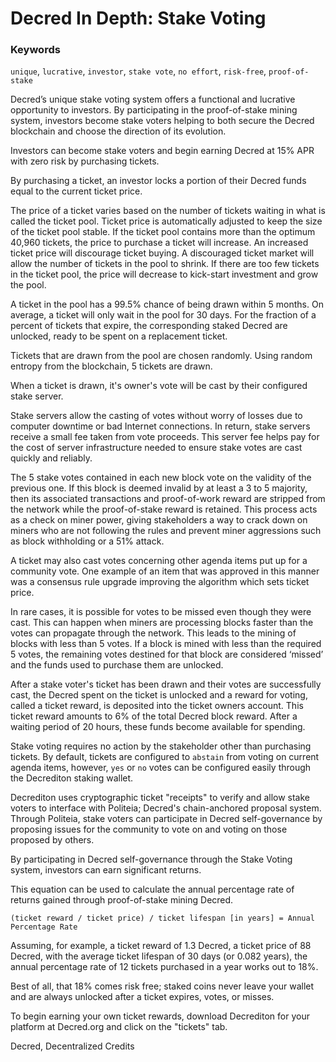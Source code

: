 # Decred In Depth: Stake Voting

### Keywords
`unique`, `lucrative`, `investor`, `stake vote`, `no effort`, `risk-free`, `proof-of-stake`

Decred’s unique stake voting system offers a functional and lucrative opportunity to investors. By participating in the proof-of-stake mining system, investors become stake voters helping to both secure the Decred blockchain and choose the direction of its evolution.

Investors can become stake voters and begin earning Decred at 15% APR with zero risk by purchasing tickets.

By purchasing a ticket, an investor locks a portion of their Decred funds equal to the current ticket price.

The price of a ticket varies based on the number of tickets waiting in what is called the ticket pool. Ticket price is automatically adjusted to keep the size of the ticket pool stable. If the ticket pool contains more than the optimum 40,960 tickets, the price to purchase a ticket will increase. An increased ticket price will discourage ticket buying. A discouraged ticket market will allow the number of tickets in the pool to shrink. If there are too few tickets in the ticket pool, the price will decrease to kick-start investment and grow the pool.

A ticket in the pool has a 99.5% chance of being drawn within 5 months. On average, a ticket will only wait in the pool for 30 days. For the fraction of a percent of tickets that expire, the corresponding staked Decred are unlocked, ready to be spent on a replacement ticket.

Tickets that are drawn from the pool are chosen randomly. Using random entropy from the blockchain, 5 tickets are drawn.

When a ticket is drawn, it's owner's vote will be cast by their configured stake server.

Stake servers allow the casting of votes without worry of losses due to computer downtime or bad Internet connections. In return, stake servers receive a small fee taken from vote proceeds. This server fee helps pay for the cost of server infrastructure needed to ensure stake votes are cast quickly and reliably.

The 5 stake votes contained in each new block vote on the validity of the previous one. If this block is deemed invalid by at least a 3 to 5 majority, then its associated transactions and proof-of-work reward are stripped from the network while the proof-of-stake reward is retained. This process acts as a check on miner power, giving stakeholders a way to crack down on miners who are not following the rules and prevent miner aggressions such as block withholding or a 51% attack.

A ticket may also cast votes concerning other agenda items put up for a community vote. One example of an item that was approved in this manner was a consensus rule upgrade improving the algorithm which sets ticket price.

In rare cases, it is possible for votes to be missed even though they were cast. This can happen when miners are processing blocks faster than the votes can propagate through the network. This leads to the mining of blocks with less than 5 votes. If a block is mined with less than the required 5 votes, the remaining votes destined for that block are considered ‘missed’ and the funds used to purchase them are unlocked.

After a stake voter's ticket has been drawn and their votes are successfully cast, the Decred spent on the ticket is unlocked and a reward for voting, called a ticket reward, is deposited into the ticket owners account. This ticket reward amounts to 6% of the total Decred block reward. After a waiting period of 20 hours, these funds become available for spending.

Stake voting requires no action by the stakeholder other than purchasing tickets. By default, tickets are configured to `abstain` from voting on current agenda items, however, `yes` or `no` votes can be configured easily through the Decrediton staking wallet.

Decrediton uses cryptographic ticket "receipts" to verify and allow stake voters to interface with Politeia; Decred's chain-anchored proposal system. Through Politeia, stake voters can participate in Decred self-governance by proposing issues for the community to vote on and voting on those proposed by others.

By participating in Decred self-governance through the Stake Voting system, investors can earn significant returns.

This equation can be used to calculate the annual percentage rate of returns gained through proof-of-stake mining Decred.

`(ticket reward / ticket price) / ticket lifespan [in years] = Annual Percentage Rate`

Assuming, for example, a ticket reward of 1.3 Decred, a ticket price of 88 Decred, with the average ticket lifespan of 30 days (or 0.082 years), the annual percentage rate of 12 tickets purchased in a year works out to 18%.

Best of all, that 18% comes risk free; staked coins never leave your wallet and are always unlocked after a ticket expires, votes, or misses.

To begin earning your own ticket rewards, download Decrediton for your 
platform at Decred.org and click on the "tickets" tab.

Decred, Decentralized Credits
